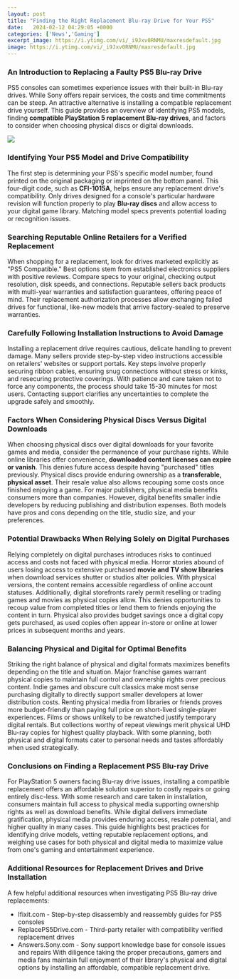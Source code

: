 ```yaml
---
layout: post
title: "Finding the Right Replacement Blu-ray Drive for Your PS5"
date:   2024-02-12 04:29:05 +0000
categories: ['News','Gaming']
excerpt_image: https://i.ytimg.com/vi/_i9Jxv0RNMU/maxresdefault.jpg
image: https://i.ytimg.com/vi/_i9Jxv0RNMU/maxresdefault.jpg
---
```


### An Introduction to Replacing a Faulty PS5 Blu-ray Drive
PS5 consoles can sometimes experience issues with their built-in Blu-ray drives. While Sony offers repair services, the costs and time commitments can be steep. An attractive alternative is installing a compatible replacement drive yourself. This guide provides an overview of identifying PS5 models, finding **compatible PlayStation 5 replacement Blu-ray drives**, and factors to consider when choosing physical discs or digital downloads.

![](https://i.ytimg.com/vi/wtO8FpqlmNo/maxresdefault.jpg)
### Identifying Your PS5 Model and Drive Compatibility 
The first step is determining your PS5's specific model number, found printed on the original packaging or imprinted on the bottom panel. This four-digit code, such as **CFI-1015A**, helps ensure any replacement drive's compatibility. Only drives designed for a console's particular hardware revision will function properly to play **Blu-ray discs** and allow access to your digital game library. Matching model specs prevents potential loading or recognition issues.
### Searching Reputable Online Retailers for a Verified Replacement 
When shopping for a replacement, look for drives marketed explicitly as "PS5 Compatible." Best options stem from established electronics suppliers with positive reviews. Compare specs to your original, checking output resolution, disk speeds, and connections. Reputable sellers back products with multi-year warranties and satisfaction guarantees, offering peace of mind. Their replacement authorization processes allow exchanging failed drives for functional, like-new models that arrive factory-sealed to preserve warranties.
### Carefully Following Installation Instructions to Avoid Damage
Installing a replacement drive requires cautious, delicate handling to prevent damage. Many sellers provide step-by-step video instructions accessible on retailers' websites or support portals. Key steps involve properly securing ribbon cables, ensuring snug connections without stress or kinks, and resecuring protective coverings. With patience and care taken not to force any components, the process should take 15-30 minutes for most users. Contacting support clarifies any uncertainties to complete the upgrade safely and smoothly. 
### Factors When Considering Physical Discs Versus Digital Downloads
When choosing physical discs over digital downloads for your favorite games and media, consider the permanence of your purchase rights. While online libraries offer convenience, **downloaded content licenses can expire or vanish**. This denies future access despite having "purchased" titles previously. Physical discs provide enduring ownership as a **transferable, physical asset**. Their resale value also allows recouping some costs once finished enjoying a game. For major publishers, physical media benefits consumers more than companies. However, digital benefits smaller indie developers by reducing publishing and distribution expenses. Both models have pros and cons depending on the title, studio size, and your preferences.
### Potential Drawbacks When Relying Solely on Digital Purchases  
Relying completely on digital purchases introduces risks to continued access and costs not faced with physical media. Horror stories abound of users losing access to extensive purchased **movie and TV show libraries** when download services shutter or studios alter policies. With physical versions, the content remains accessible regardless of online account statuses. Additionally, digital storefronts rarely permit reselling or trading games and movies as physical copies allow. This denies opportunities to recoup value from completed titles or lend them to friends enjoying the content in turn. Physical also provides budget savings once a digital copy gets purchased, as used copies often appear in-store or online at lower prices in subsequent months and years. 
### Balancing Physical and Digital for Optimal Benefits
Striking the right balance of physical and digital formats maximizes benefits depending on the title and situation. Major franchise games warrant physical copies to maintain full control and ownership rights over precious content. Indie games and obscure cult classics make most sense purchasing digitally to directly support smaller developers at lower distribution costs. Renting physical media from libraries or friends proves more budget-friendly than paying full price on short-lived single-player experiences. Films or shows unlikely to be rewatched justify temporary digital rentals. But collections worthy of repeat viewings merit physical UHD Blu-ray copies for highest quality playback. With some planning, both physical and digital formats cater to personal needs and tastes affordably when used strategically.  
### Conclusions on Finding a Replacement PS5 Blu-ray Drive
For PlayStation 5 owners facing Blu-ray drive issues, installing a compatible replacement offers an affordable solution superior to costly repairs or going entirely disc-less. With some research and care taken in installation, consumers maintain full access to physical media supporting ownership rights as well as download benefits. While digital delivers immediate gratification, physical media provides enduring access, resale potential, and higher quality in many cases. This guide highlights best practices for identifying drive models, vetting reputable replacement options, and weighing use cases for both physical and digital media to maximize value from one's gaming and entertainment experience.
### Additional Resources for Replacement Drives and Drive Installation  
A few helpful additional resources when investigating PS5 Blu-ray drive replacements:
- Ifixit.com - Step-by-step disassembly and reassembly guides for PS5 consoles 
- ReplacePS5Drive.com - Third-party retailer with compatibility verified replacement drives  
- Answers.Sony.com - Sony support knowledge base for console issues and repairs
With diligence taking the proper precautions, gamers and media fans maintain full enjoyment of their library's physical and digital options by installing an affordable, compatible replacement drive.